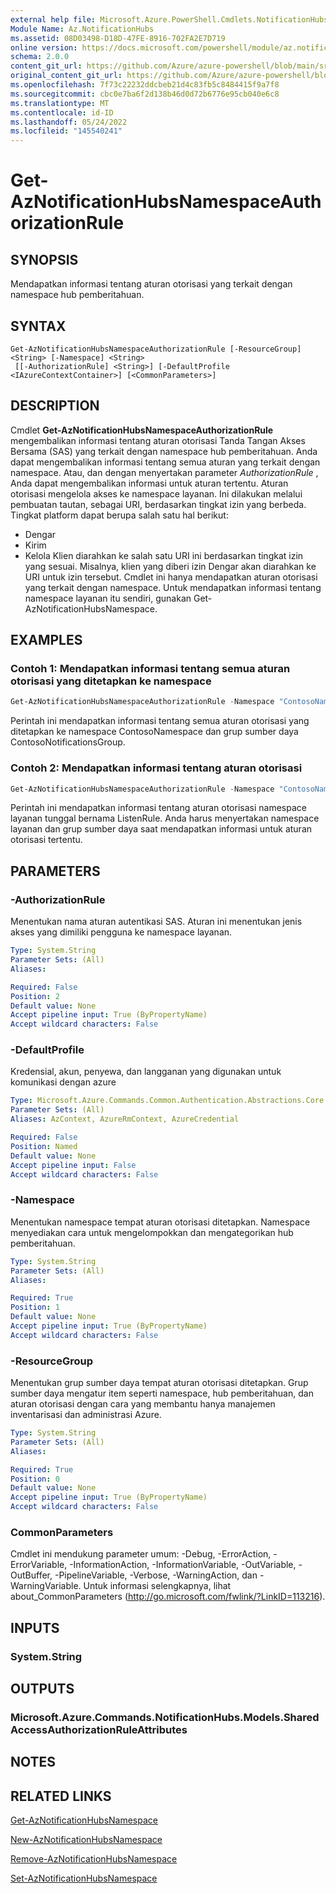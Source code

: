 ```yaml
---
external help file: Microsoft.Azure.PowerShell.Cmdlets.NotificationHubs.dll-Help.xml
Module Name: Az.NotificationHubs
ms.assetid: 08D03498-D18D-47FE-8916-702FA2E7D719
online version: https://docs.microsoft.com/powershell/module/az.notificationhubs/get-aznotificationhubsnamespaceauthorizationrule
schema: 2.0.0
content_git_url: https://github.com/Azure/azure-powershell/blob/main/src/NotificationHubs/NotificationHubs/help/Get-AzNotificationHubsNamespaceAuthorizationRule.md
original_content_git_url: https://github.com/Azure/azure-powershell/blob/main/src/NotificationHubs/NotificationHubs/help/Get-AzNotificationHubsNamespaceAuthorizationRule.md
ms.openlocfilehash: 7f73c22232ddcbeb21d4c83fb5c8484415f9a7f8
ms.sourcegitcommit: cbc0e7ba6f2d138b46d0d72b6776e95cb040e6c8
ms.translationtype: MT
ms.contentlocale: id-ID
ms.lasthandoff: 05/24/2022
ms.locfileid: "145540241"
---
```

# Get-AzNotificationHubsNamespaceAuthorizationRule

## SYNOPSIS
Mendapatkan informasi tentang aturan otorisasi yang terkait dengan namespace hub pemberitahuan.

## SYNTAX

```
Get-AzNotificationHubsNamespaceAuthorizationRule [-ResourceGroup] <String> [-Namespace] <String>
 [[-AuthorizationRule] <String>] [-DefaultProfile <IAzureContextContainer>] [<CommonParameters>]
```

## DESCRIPTION
Cmdlet **Get-AzNotificationHubsNamespaceAuthorizationRule** mengembalikan informasi tentang aturan otorisasi Tanda Tangan Akses Bersama (SAS) yang terkait dengan namespace hub pemberitahuan.
Anda dapat mengembalikan informasi tentang semua aturan yang terkait dengan namespace.
Atau, dan dengan menyertakan parameter *AuthorizationRule* , Anda dapat mengembalikan informasi untuk aturan tertentu.
Aturan otorisasi mengelola akses ke namespace layanan.
Ini dilakukan melalui pembuatan tautan, sebagai URI, berdasarkan tingkat izin yang berbeda.
Tingkat platform dapat berupa salah satu hal berikut: 
- Dengar
- Kirim
- Kelola Klien diarahkan ke salah satu URI ini berdasarkan tingkat izin yang sesuai.
Misalnya, klien yang diberi izin Dengar akan diarahkan ke URI untuk izin tersebut.
Cmdlet ini hanya mendapatkan aturan otorisasi yang terkait dengan namespace.
Untuk mendapatkan informasi tentang namespace layanan itu sendiri, gunakan Get-AzNotificationHubsNamespace.

## EXAMPLES

### Contoh 1: Mendapatkan informasi tentang semua aturan otorisasi yang ditetapkan ke namespace
```powershell
Get-AzNotificationHubsNamespaceAuthorizationRule -Namespace "ContosoNamespace" -ResourceGroup "ContosoNotificationsGroup"
```

Perintah ini mendapatkan informasi tentang semua aturan otorisasi yang ditetapkan ke namespace ContosoNamespace dan grup sumber daya ContosoNotificationsGroup.

### Contoh 2: Mendapatkan informasi tentang aturan otorisasi
```powershell
Get-AzNotificationHubsNamespaceAuthorizationRule -Namespace "ContosoNamespace" -ResourceGroup "ContosoNotificationsGroup" -AuthorizationRule "ListenRule"
```

Perintah ini mendapatkan informasi tentang aturan otorisasi namespace layanan tunggal bernama ListenRule.
Anda harus menyertakan namespace layanan dan grup sumber daya saat mendapatkan informasi untuk aturan otorisasi tertentu.

## PARAMETERS

### -AuthorizationRule
Menentukan nama aturan autentikasi SAS.
Aturan ini menentukan jenis akses yang dimiliki pengguna ke namespace layanan.

```yaml
Type: System.String
Parameter Sets: (All)
Aliases:

Required: False
Position: 2
Default value: None
Accept pipeline input: True (ByPropertyName)
Accept wildcard characters: False
```

### -DefaultProfile
Kredensial, akun, penyewa, dan langganan yang digunakan untuk komunikasi dengan azure

```yaml
Type: Microsoft.Azure.Commands.Common.Authentication.Abstractions.Core.IAzureContextContainer
Parameter Sets: (All)
Aliases: AzContext, AzureRmContext, AzureCredential

Required: False
Position: Named
Default value: None
Accept pipeline input: False
Accept wildcard characters: False
```

### -Namespace
Menentukan namespace tempat aturan otorisasi ditetapkan.
Namespace menyediakan cara untuk mengelompokkan dan mengategorikan hub pemberitahuan.

```yaml
Type: System.String
Parameter Sets: (All)
Aliases:

Required: True
Position: 1
Default value: None
Accept pipeline input: True (ByPropertyName)
Accept wildcard characters: False
```

### -ResourceGroup
Menentukan grup sumber daya tempat aturan otorisasi ditetapkan.
Grup sumber daya mengatur item seperti namespace, hub pemberitahuan, dan aturan otorisasi dengan cara yang membantu hanya manajemen inventarisasi dan administrasi Azure.

```yaml
Type: System.String
Parameter Sets: (All)
Aliases:

Required: True
Position: 0
Default value: None
Accept pipeline input: True (ByPropertyName)
Accept wildcard characters: False
```

### CommonParameters
Cmdlet ini mendukung parameter umum: -Debug, -ErrorAction, -ErrorVariable, -InformationAction, -InformationVariable, -OutVariable, -OutBuffer, -PipelineVariable, -Verbose, -WarningAction, dan -WarningVariable. Untuk informasi selengkapnya, lihat about_CommonParameters (http://go.microsoft.com/fwlink/?LinkID=113216).

## INPUTS

### System.String

## OUTPUTS

### Microsoft.Azure.Commands.NotificationHubs.Models.SharedAccessAuthorizationRuleAttributes

## NOTES

## RELATED LINKS

[Get-AzNotificationHubsNamespace](./Get-AzNotificationHubsNamespace.md)

[New-AzNotificationHubsNamespace](./New-AzNotificationHubsNamespace.md)

[Remove-AzNotificationHubsNamespace](./Remove-AzNotificationHubsNamespace.md)

[Set-AzNotificationHubsNamespace](./Set-AzNotificationHubsNamespace.md)


